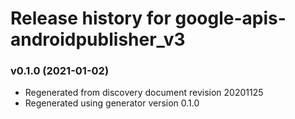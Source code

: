 # Release history for google-apis-androidpublisher_v3

### v0.1.0 (2021-01-02)

* Regenerated from discovery document revision 20201125
* Regenerated using generator version 0.1.0

